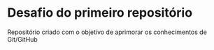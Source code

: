 # Desafio do primeiro repositório
Repositório criado com o objetivo de aprimorar os conhecimentos de Git/GitHub
